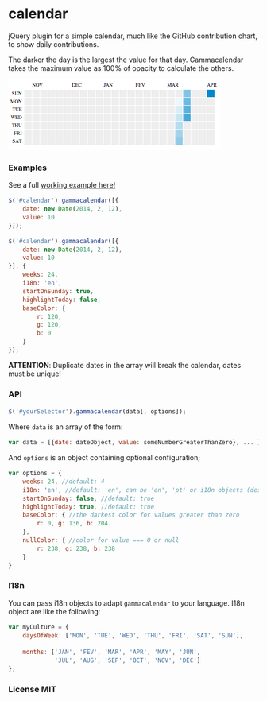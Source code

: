 calendar
========

jQuery plugin for a simple calendar, much like the GitHub contribution chart, to show daily contributions.

The darker the day is the largest the value for that day. Gammacalendar takes the maximum value as 100% of opacity to calculate the others.

![Example](https://raw.githubusercontent.com/gammasoft/calendar/master/examples/example.png)

### Examples

See a full [working example here!](https://github.com/gammasoft/calendar/blob/master/examples/examples.html)

```javascript
$('#calendar').gammacalendar([{
    date: new Date(2014, 2, 12),
    value: 10
}]);
```

```javascript
$('#calendar').gammacalendar([{
    date: new Date(2014, 2, 12),
    value: 10
}], {
    weeks: 24,
    i18n: 'en',
    startOnSunday: true,
    highlightToday: false,
    baseColor: {
        r: 120,
        g: 120,
        b: 0
    }
});
```

**ATTENTION**: Duplicate dates in the array will break the calendar, dates must be unique!

### API

```javascript
$('#yourSelector').gammacalendar(data[, options]);
````

Where `data` is an array of the form:

```javascript
var data = [{date: dateObject, value: someNumberGreaterThanZero}, ... ];
```

And `options` is an object containing optional configuration;

```javascript
var options = {
    weeks: 24, //default: 4
    i18n: 'en', //default: 'en', can be 'en', 'pt' or i18n objects (described below) 
    startOnSunday: false, //default: true
    highlightToday: true, //default: true
    baseColor: { //the darkest color for values greater than zero
        r: 0, g: 136, b: 204
    },
    nullColor: { //color for value === 0 or null
        r: 238, g: 238, b: 238
    }
}
```

### I18n

You can pass i18n objects to adapt `gammacalendar` to your language. I18n object are like the following:

```javascript
var myCulture = {
    daysOfWeek: ['MON', 'TUE', 'WED', 'THU', 'FRI', 'SAT', 'SUN'],

    months: ['JAN', 'FEV', 'MAR', 'APR', 'MAY', 'JUN',
             'JUL', 'AUG', 'SEP', 'OCT', 'NOV', 'DEC']
};
```

### License MIT
 
